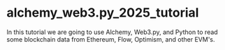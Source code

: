 # alchemy_web3.py_2025_tutorial
In this tutorial we are going to use Alchemy, Web3.py, and Python to read some blockchain data from Ethereum, Flow, Optimism, and other EVM's.
